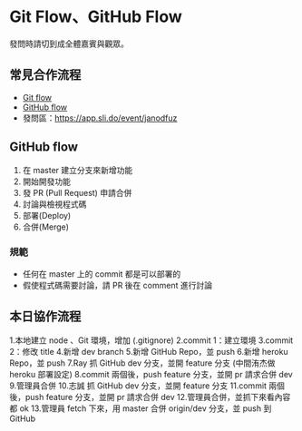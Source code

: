# Git Flow、GitHub Flow

發問時請切到成全體嘉賓與觀眾。

## 常見合作流程

- [Git flow](https://nvie.com/posts/a-successful-git-branching-model/)
- [GitHub flow](https://guides.github.com/introduction/flow/)
- 發問區：https://app.sli.do/event/janodfuz

## GitHub flow

1. 在 master 建立分支來新增功能
2. 開始開發功能
3. 發 PR (Pull Request) 申請合併
4. 討論與檢視程式碼
5. 部署(Deploy)
6. 合併(Merge)

### 規範

- 任何在 master 上的 commit 都是可以部署的
- 假使程式碼需要討論，請 PR 後在 comment 進行討論

## 本日協作流程

1.本地建立 node 、Git 環境，增加 (.gitignore)
2.commit 1：建立環境
3.commit 2：修改 title
4.新增 dev branch
5.新增 GitHub Repo，並 push
6.新增 heroku Repo，並 push
7.Ray 抓 GitHub dev 分支，並開 feature 分支 (中間洧杰做 heroku 部署設定)
8.commit 兩個後，push feature 分支，並開 pr 請求合併 dev
9.管理員合併
10.志誠 抓 GitHub dev 分支，並開 feature 分支
11.commit 兩個後，push feature 分支，並開 pr 請求合併 dev
12.管理員合併，並抓下來看內容都 ok
13.管理員 fetch 下來，用 master 合併 origin/dev 分支，並 push 到 GitHub